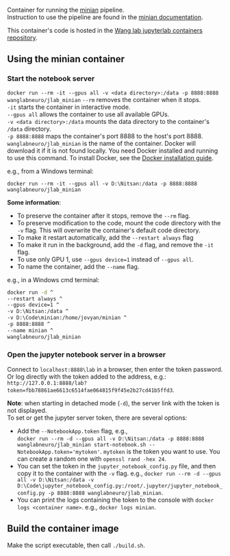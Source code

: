 Container for running the [minian](https://github.com/denisecailab/minian) pipeline.  
Instruction to use the pipeline are found in the [minian documentation](https://minian.readthedocs.io/en/stable/).  
  
This container's code is hosted in the [Wang lab jupyterlab containers repository](https://github.com/wanglab-neuro/jupyterlab_containers/tree/main).  

## Using the minian container
### Start the notebook server
  
`docker run --rm -it --gpus all -v <data directory>:/data -p 8888:8888 wanglabneuro/jlab_minian`
`--rm` removes the container when it stops.  
`-it` starts the container in interactive mode.  
`--gpus all` allows the container to use all available GPUs.  
`-v <data directory>:/data` mounts the data directory to the container's `/data` directory.  
`-p 8888:8888` maps the container's port 8888 to the host's port 8888.  
`wanglabneuro/jlab_minian` is the name of the container. Docker will download it if it is not found locally. You need Docker installed and running to use this command. To install Docker, see the [Docker installation guide](https://docs.docker.com/get-docker/).  

  e.g., from a Windows terminal:  
  ```
  docker run --rm -it --gpus all -v D:\Nitsan:/data -p 8888:8888 wanglabneuro/jlab_minian
  ```  

**Some information**:  
  * To preserve the container after it stops, remove the `--rm` flag.  
  * To preserve modification to the code, mount the code directory with the `-v` flag. This will overwrite the container's default code directory.
  * To make it restart automatically, add the `--restart always` flag
  * To make it run in the background, add the `-d` flag, and remove the `-it` flag.
  * To use only GPU 1, use `--gpus device=1` instead of `--gpus all`.
  * To name the container, add the `--name` flag.

  e.g., in a Windows cmd terminal:    
  ```bash
  docker run -d ^
  --restart always ^
  --gpus device=1 ^
  -v D:\Nitsan:/data ^
  -v D:\Code\minian:/home/jovyan/minian ^
  -p 8888:8888 ^
  --name minian ^
  wanglabneuro/jlab_minian
  ```

### Open the jupyter notebook server in a browser
  
Connect to `localhost:8888\lab` in a browser, then enter the token password.  
Or log directly with the token added to the address, e.g.:  
`http://127.0.0.1:8888/lab?token=fbb78861ae6613c6514fae064815f9f45e2b27cd41b5ffd3`.  

**Note**: when starting in detached mode (`-d`), the server link with the token is not displayed.  
To set or get the jupyter server token, there are several options:  
  * Add the `--NotebookApp.token` flag, e.g.,  
`docker run --rm -d --gpus all -v D:\Nitsan:/data -p 8888:8888 wanglabneuro/jlab_minian start-notebook.sh --NotebookApp.token='mytoken'`. `mytoken` is the token you want to use. You can create a random one with `openssl rand -hex 24`. 
  * You can set the token in the `jupyter_notebook_config.py` file, and then copy it to the container with the `-v` flag. e.g.,
`docker run --rm -d --gpus all -v D:\Nitsan:/data -v D:\Code\jupyter_notebook_config.py:/root/.jupyter/jupyter_notebook_config.py -p 8888:8888 wanglabneuro/jlab_minian`.  
  * You can print the logs containing the token to the console with `docker logs <container name>`. e.g., `docker logs minian`.  

## Build the container image  
Make the script executable, then call `./build.sh`.   
